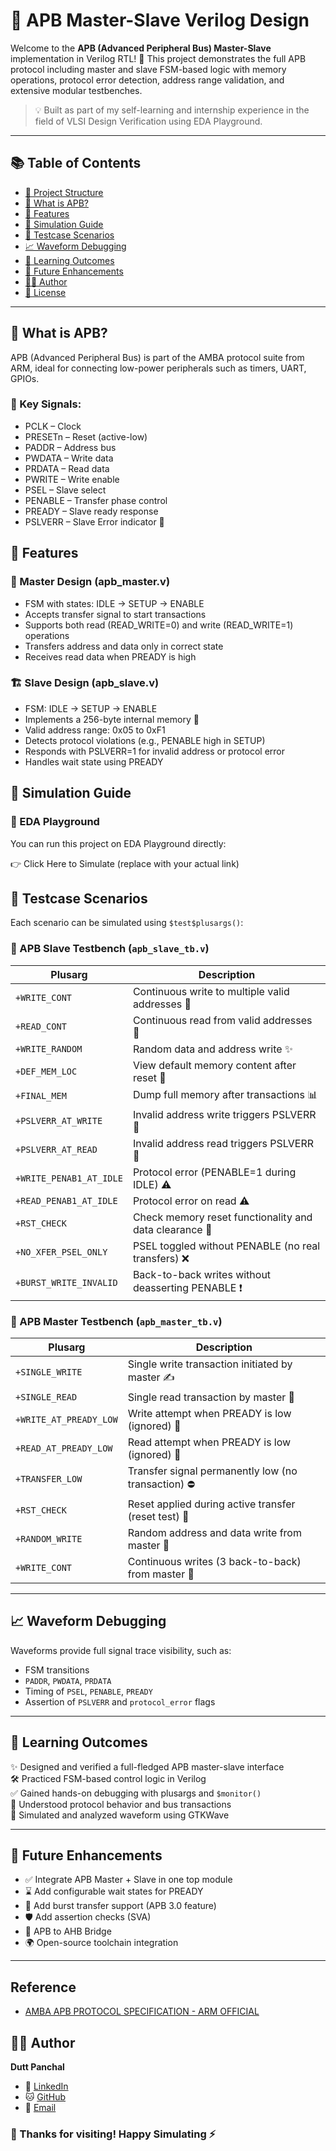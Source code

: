 # 🚀 APB Master-Slave Verilog Design

Welcome to the **APB (Advanced Peripheral Bus) Master-Slave** implementation in Verilog RTL! 🎯 This project demonstrates the full APB protocol including master and slave FSM-based logic with memory operations, protocol error detection, address range validation, and extensive modular testbenches.

> 💡 Built as part of my self-learning and internship experience in the field of VLSI Design Verification using EDA Playground.

---

## 📚 Table of Contents

- [📁 Project Structure](#-project-structure)
- [🧠 What is APB?](#-what-is-apb)
- [🧩 Features](#-features)
- [🧪 Simulation Guide](#-simulation-guide)
- [🔬 Testcase Scenarios](#-testcase-scenarios)
- [📈 Waveform Debugging](#-waveform-debugging)
- [📌 Learning Outcomes](#-learning-outcomes)
- [🚧 Future Enhancements](#-future-enhancements)
- [👨‍💻 Author](#-author)
- [📄 License](#-license)

---

## 🧠 What is APB?
APB (Advanced Peripheral Bus) is part of the AMBA protocol suite from ARM, ideal for connecting low-power peripherals such as timers, UART, GPIOs.

### 🔌 Key Signals:

- PCLK – Clock
- PRESETn – Reset (active-low)
- PADDR – Address bus
- PWDATA – Write data
- PRDATA – Read data
- PWRITE – Write enable
- PSEL – Slave select
- PENABLE – Transfer phase control
- PREADY – Slave ready response
- PSLVERR – Slave Error indicator 🚨

## 🧩 Features

### 🧭 Master Design (apb_master.v)

- FSM with states: IDLE → SETUP → ENABLE
- Accepts transfer signal to start transactions
- Supports both read (READ_WRITE=0) and write (READ_WRITE=1) operations
- Transfers address and data only in correct state
- Receives read data when PREADY is high

### 🏗️ Slave Design (apb_slave.v)

- FSM: IDLE → SETUP → ENABLE
- Implements a 256-byte internal memory 🧠
- Valid address range: 0x05 to 0xF1
- Detects protocol violations (e.g., PENABLE high in SETUP)
- Responds with PSLVERR=1 for invalid address or protocol error
- Handles wait state using PREADY

## 🧪 Simulation Guide

### 🔗 EDA Playground

You can run this project on EDA Playground directly:

👉 Click Here to Simulate
(replace with your actual link)

## 🔬 Testcase Scenarios

Each scenario can be simulated using `$test$plusargs()`:

### 🧪 APB Slave Testbench (`apb_slave_tb.v`)

| Plusarg                 | Description                                               |
|-------------------------|-----------------------------------------------------------|
| `+WRITE_CONT`           | Continuous write to multiple valid addresses 📝           |
| `+READ_CONT`            | Continuous read from valid addresses 📖                   |
| `+WRITE_RANDOM`         | Random data and address write ✨                          |
| `+DEF_MEM_LOC`          | View default memory content after reset 🧼               |
| `+FINAL_MEM`            | Dump full memory after transactions 📊                   |
| `+PSLVERR_AT_WRITE`     | Invalid address write triggers PSLVERR 🚨                 |
| `+PSLVERR_AT_READ`      | Invalid address read triggers PSLVERR 🛑                  |
| `+WRITE_PENAB1_AT_IDLE` | Protocol error (PENABLE=1 during IDLE) ⚠️                |
| `+READ_PENAB1_AT_IDLE`  | Protocol error on read ⚠️                                |
| `+RST_CHECK`            | Check memory reset functionality and data clearance 🔁    |
| `+NO_XFER_PSEL_ONLY`    | PSEL toggled without PENABLE (no real transfers) ❌       |
| `+BURST_WRITE_INVALID`  | Back-to-back writes without deasserting PENABLE ❗        |

### 🧪 APB Master Testbench (`apb_master_tb.v`)

| Plusarg                | Description                                               |
|------------------------|-----------------------------------------------------------|
| `+SINGLE_WRITE`        | Single write transaction initiated by master ✍️           |
| `+SINGLE_READ`         | Single read transaction by master 🧐                      |
| `+WRITE_AT_PREADY_LOW` | Write attempt when PREADY is low (ignored) 🛑             |
| `+READ_AT_PREADY_LOW`  | Read attempt when PREADY is low (ignored) 🛑              |
| `+TRANSFER_LOW`        | Transfer signal permanently low (no transaction) ⛔       |
| `+RST_CHECK`           | Reset applied during active transfer (reset test) 🔄      |
| `+RANDOM_WRITE`        | Random address and data write from master 🎲             |
| `+WRITE_CONT`          | Continuous writes (3 back-to-back) from master 💾         |

---

## 📈 Waveform Debugging

Waveforms provide full signal trace visibility, such as:
- FSM transitions
- `PADDR`, `PWDATA`, `PRDATA`
- Timing of `PSEL`, `PENABLE`, `PREADY`
- Assertion of `PSLVERR` and `protocol_error` flags


---

## 📌 Learning Outcomes

✨ Designed and verified a full-fledged APB master-slave interface  
🛠️ Practiced FSM-based control logic in Verilog  
✅ Gained hands-on debugging with plusargs and `$monitor()`  
🧠 Understood protocol behavior and bus transactions  
🌊 Simulated and analyzed waveform using GTKWave

---

## 🚧 Future Enhancements

- ✅ Integrate APB Master + Slave in one top module
- ⌛ Add configurable wait states for PREADY
- 🔁 Add burst transfer support (APB 3.0 feature)
- 🛡️ Add assertion checks (SVA)
- 🔌 APB to AHB Bridge
- 🌍 Open-source toolchain integration

---

## Reference

- [AMBA APB PROTOCOL SPECIFICATION - ARM OFFICIAL](https://developer.arm.com/documentation/ihi0024/latest/)

## 👨‍💻 Author

**Dutt Panchal** 
- 🔗 [LinkedIn](https://www.linkedin.com/in/dattpanchal04/)  
- 🐱 [GitHub](https://github.com/DuttPanchal04)
- 🔗 [Email](dattpanchal2904@gmail.com)

### 🙌 Thanks for visiting! Happy Simulating ⚡

